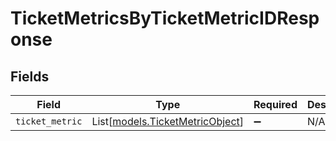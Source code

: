 # TicketMetricsByTicketMetricIDResponse


## Fields

| Field                                                              | Type                                                               | Required                                                           | Description                                                        |
| ------------------------------------------------------------------ | ------------------------------------------------------------------ | ------------------------------------------------------------------ | ------------------------------------------------------------------ |
| `ticket_metric`                                                    | List[[models.TicketMetricObject](../models/ticketmetricobject.md)] | :heavy_minus_sign:                                                 | N/A                                                                |